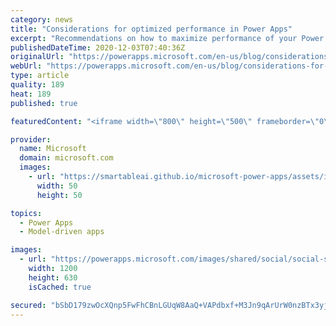 ```yaml
---
category: news
title: "Considerations for optimized performance in Power Apps"
excerpt: "Recommendations on how to maximize performance of your Power Apps "
publishedDateTime: 2020-12-03T07:40:36Z
originalUrl: "https://powerapps.microsoft.com/en-us/blog/considerations-for-optimized-performance-in-power-apps/"
webUrl: "https://powerapps.microsoft.com/en-us/blog/considerations-for-optimized-performance-in-power-apps/"
type: article
quality: 189
heat: 189
published: true

featuredContent: "<iframe width=\"800\" height=\"500\" frameborder=\"0\" src=\"https://www.youtube.com/embed/jcKoqC9Vfmo\" allow=\"accelerometer; autoplay; encrypted-media; gyroscope; picture-in-picture\" allowfullscreen></iframe>"

provider:
  name: Microsoft
  domain: microsoft.com
  images:
    - url: "https://smartableai.github.io/microsoft-power-apps/assets/images/organizations/microsoft.com-50x50.jpg"
      width: 50
      height: 50

topics:
  - Power Apps
  - Model-driven apps

images:
  - url: "https://powerapps.microsoft.com/images/shared/social/social-share-post-ignite.png"
    width: 1200
    height: 630
    isCached: true

secured: "bSbD179zwOcXQnp5FwFhCBnLGUqW8AaQ+VAPdbxf+M3Jn9qArUrW0nzBTx3yj7fkAr+v24dBBtJGKBprZcpFzMMkyJVctMEJfRxTKDbKt3fU6SczBfoT+R5supRcXR+FdptoI8kEY0lZOQVNZaT4Mi8xP7P5wIkUdubdPozcAeMMpjIJQT2JpqBd7oRTFLZc14KLV4+Z2NZdLiDrZbsRjhY2Z3e8NiWsWs8Lz9cQnIaYNwYQ91bdhOxwwfjNC40PulA+grampZMesiwETg5cN1yPtTUNM/dzF1xIiM379IJUItQrkym8wYRUCuuNxi9Y+gwiKlg8RpL12yEaiHuVU+ylXcsB5CcwG9BESxtbzPu+EJ+GCl9GGk2BuVLuBdUIXQQIBuHNegJ4x2rdzwUP9Zvq+Ol5T4bntHpba8P/21i3Im7msA0yxhuA/cDR0w/DbM//dOo9tuvWLK6/rfnKIQ==;JlksYBAMXIYfOyVG86s4ag=="
---
```


